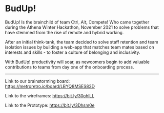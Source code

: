 # BudUp!

BudUp! Is the brainchild of team Ctrl, Alt, Compete! Who came together during the Athena Winter Hackathon, November 2021 to solve problems that have stemmed from the rise of remote and hybrid working.

After an initial think-tank, the team decided to solve staff retention and team isolation issues by building a web-app that matches team mates based on interests and skills - to foster a culture of belonging and inclusivity. 

With BudUp! productivity will soar, as newcomers begin to add valuable contributions to teams from day one of the onboarding process. 

-----------------------------------------

Link to our brainstorming board: https://metroretro.io/board/LBYQ8MSES83D

Link to the wireframes: https://bit.ly/30ohlLL

Link to the Prototype: https://bit.ly/3Dhsm0e
